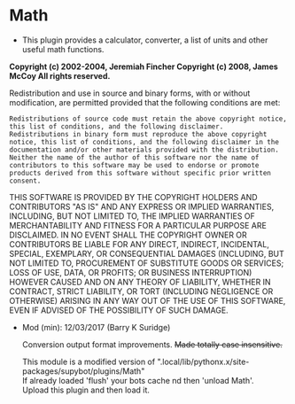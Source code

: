 # Math

* This plugin provides a calculator, converter, a list of units and other useful math functions.

<b>Copyright (c) 2002-2004, Jeremiah Fincher Copyright (c) 2008, James McCoy All rights reserved.</b>

Redistribution and use in source and binary forms, with or without modification, are permitted provided that the following conditions are met:

    Redistributions of source code must retain the above copyright notice, this list of conditions, and the following disclaimer.
    Redistributions in binary form must reproduce the above copyright notice, this list of conditions, and the following disclaimer in the documentation and/or other materials provided with the distribution.
    Neither the name of the author of this software nor the name of contributors to this software may be used to endorse or promote products derived from this software without specific prior written consent.

THIS SOFTWARE IS PROVIDED BY THE COPYRIGHT HOLDERS AND CONTRIBUTORS "AS IS" AND ANY EXPRESS OR IMPLIED WARRANTIES, INCLUDING, BUT NOT LIMITED TO, THE IMPLIED WARRANTIES OF MERCHANTABILITY AND FITNESS FOR A PARTICULAR PURPOSE ARE DISCLAIMED. IN NO EVENT SHALL THE COPYRIGHT OWNER OR CONTRIBUTORS BE LIABLE FOR ANY DIRECT, INDIRECT, INCIDENTAL, SPECIAL, EXEMPLARY, OR CONSEQUENTIAL DAMAGES (INCLUDING, BUT NOT LIMITED TO, PROCUREMENT OF SUBSTITUTE GOODS OR SERVICES; LOSS OF USE, DATA, OR PROFITS; OR BUSINESS INTERRUPTION) HOWEVER CAUSED AND ON ANY THEORY OF LIABILITY, WHETHER IN CONTRACT, STRICT LIABILITY, OR TORT (INCLUDING NEGLIGENCE OR OTHERWISE) ARISING IN ANY WAY OUT OF THE USE OF THIS SOFTWARE, EVEN IF ADVISED OF THE POSSIBILITY OF SUCH DAMAGE.

* Mod (min): 12/03/2017 (Barry K Suridge)

    Conversion output format improvements. <strike>Made totally case insensitive.</strike>

    This module is a modified version of ".local/lib/pythonx.x/site-packages/supybot/plugins/Math"<br>
    If already loaded 'flush' your bots cache nd then 'unload Math'.<br>
    Upload this plugin and then load it.
